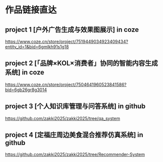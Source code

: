 # 作品链接直达
## project 1 [户外广告生成与效果图展示] in coze
https://www.coze.cn/store/project/7519449034923409434?entity_id=1&bid=6gmlkh91s1g18
## project 2 [「品牌×KOL×消费者」协同的智能内容生成系统] in coze
https://www.coze.cn/store/project/7504641960523841586?bid=6gb26gr8g3014
## project 3 [个人知识库管理与问答系统] in github
https://github.com/zakki2025/zakki2025/tree/qa_system
## project 4 [定福庄周边美食混合推荐仿真系统] in github
https://github.com/zakki2025/zakki2025/tree/Recommender-System
